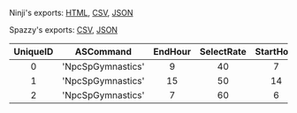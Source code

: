 Ninji's exports: [HTML](https://wuffs.org/acnh/bcsv_160/html/NpcSpServiceMotionWorkSp.html), [CSV](https://wuffs.org/acnh/bcsv_160/csv/NpcSpServiceMotionWorkSp.csv), [JSON](https://wuffs.org/acnh/bcsv_160/json/NpcSpServiceMotionWorkSp.json)

Spazzy's exports: [CSV](https://github.com/McSpazzy/acnh-csv/blob/master/NpcSpServiceMotionWorkSp.csv), [JSON](https://github.com/McSpazzy/acnh-json/blob/master/NpcSpServiceMotionWorkSp.json)

| UniqueID | ASCommand | EndHour | SelectRate | StartHour |
|:--:|:--:|:--:|:--:|:--:|
| 0 | 'NpcSpGymnastics' | 9 | 40 | 7 | 
| 1 | 'NpcSpGymnastics' | 15 | 50 | 14 | 
| 2 | 'NpcSpGymnastics' | 7 | 60 | 6 | 
